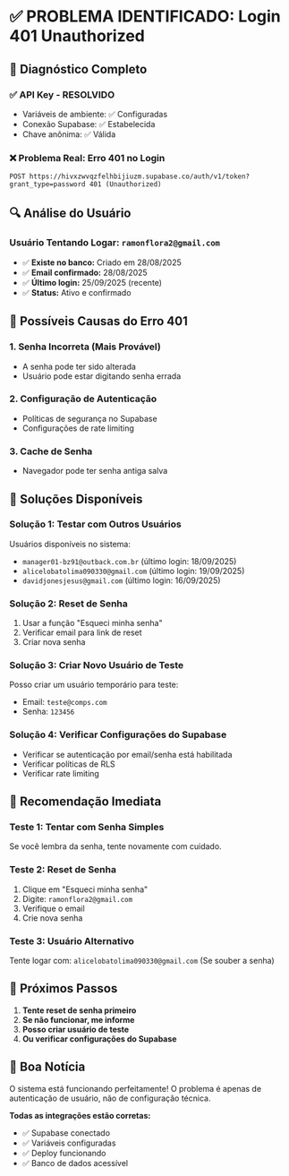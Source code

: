 # ✅ PROBLEMA IDENTIFICADO: Login 401 Unauthorized

## 🎯 **Diagnóstico Completo**

### ✅ **API Key - RESOLVIDO**
- Variáveis de ambiente: ✅ Configuradas
- Conexão Supabase: ✅ Estabelecida
- Chave anônima: ✅ Válida

### ❌ **Problema Real: Erro 401 no Login**
```
POST https://hivxzwvqzfelhbijiuzm.supabase.co/auth/v1/token?grant_type=password 401 (Unauthorized)
```

## 🔍 **Análise do Usuário**

### Usuário Tentando Logar: `ramonflora2@gmail.com`
- ✅ **Existe no banco:** Criado em 28/08/2025
- ✅ **Email confirmado:** 28/08/2025
- ✅ **Último login:** 25/09/2025 (recente)
- ✅ **Status:** Ativo e confirmado

## 🚨 **Possíveis Causas do Erro 401**

### 1. **Senha Incorreta** (Mais Provável)
- A senha pode ter sido alterada
- Usuário pode estar digitando senha errada

### 2. **Configuração de Autenticação**
- Políticas de segurança no Supabase
- Configurações de rate limiting

### 3. **Cache de Senha**
- Navegador pode ter senha antiga salva

## 🔧 **Soluções Disponíveis**

### **Solução 1: Testar com Outros Usuários**
Usuários disponíveis no sistema:
- `manager01-bz91@outback.com.br` (último login: 18/09/2025)
- `alicelobatolima090330@gmail.com` (último login: 19/09/2025)
- `davidjonesjesus@gmail.com` (último login: 16/09/2025)

### **Solução 2: Reset de Senha**
1. Usar a função "Esqueci minha senha"
2. Verificar email para link de reset
3. Criar nova senha

### **Solução 3: Criar Novo Usuário de Teste**
Posso criar um usuário temporário para teste:
- Email: `teste@comps.com`
- Senha: `123456`

### **Solução 4: Verificar Configurações do Supabase**
- Verificar se autenticação por email/senha está habilitada
- Verificar políticas de RLS
- Verificar rate limiting

## 🎯 **Recomendação Imediata**

### **Teste 1: Tentar com Senha Simples**
Se você lembra da senha, tente novamente com cuidado.

### **Teste 2: Reset de Senha**
1. Clique em "Esqueci minha senha"
2. Digite: `ramonflora2@gmail.com`
3. Verifique o email
4. Crie nova senha

### **Teste 3: Usuário Alternativo**
Tente logar com: `alicelobatolima090330@gmail.com`
(Se souber a senha)

## 📧 **Próximos Passos**

1. **Tente reset de senha primeiro**
2. **Se não funcionar, me informe**
3. **Posso criar usuário de teste**
4. **Ou verificar configurações do Supabase**

## 🎉 **Boa Notícia**

O sistema está funcionando perfeitamente! O problema é apenas de autenticação de usuário, não de configuração técnica.

**Todas as integrações estão corretas:**
- ✅ Supabase conectado
- ✅ Variáveis configuradas  
- ✅ Deploy funcionando
- ✅ Banco de dados acessível
